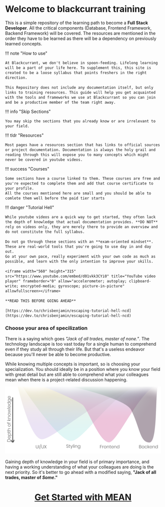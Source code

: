 # Welcome to blackcurrant training

This is a simple repository of the learning path to become a **Full Stack Developer**.
All the critical components (Database, Frontend Framework, Backend Framework) will be covered.
The resources are mentioned in the order they have to be learned as there will be a dependency on previously learned concepts.

!!! note "How to use"

    At Blackcurrant, we don't believe in spoon-feeding. Lifelong learning will be a part of your life here. To supplement this, this site is created to be a loose syllabus that points freshers in the right direction.
    
    This Repository does not include any documentation itself, but only links to training resources. This guide will help you get acquainted with the tools and frameworks we use at Blackcurrant so you can join and be a productive member of the team right away.

!!! info "Skip Sections"

    You may skip the sections that you already know or are irrelevant to your field.

!!! tldr "Resources"

    Most pages have a resources section that has links to official sources or project documentation. Documentation is always the holy grail and reading through this will expose you to many concepts which might never be covered in youtube videos.

!!! success "Courses"

    Some sections have a course linked to them. These courses are free and you're expected to complete them and add that course certificate to your profile.
    All the courses mentioned here are small and you should be able to comlete them well before the paid tier starts

!!! danger "Tutorial Hell"

    While youtube videos are a quick way to get started, they often lack the depth of knowledge that actual documentation provides. **DO NOT** rely on videos only, they are merely there to provide an overview and do not constitute the full syllabus.

    Do not go through these sections with an **exam-oriented mindset**. These are real-world tools that you're going to use day in and day out.
    Go at your own pace, really experiment with your own code as much as possible, and learn with the only intention to improve your skills.

    <iframe width="560" height="315" src="https://www.youtube.com/embed/d01vkk3CYi0" title="YouTube video player" frameborder="0" allow="accelerometer; autoplay; clipboard-write; encrypted-media; gyroscope; picture-in-picture" allowfullscreen></iframe>

    **READ THIS BEFORE GOING AHEAD**

    [https://dev.to/chrisbenjamin/escaping-tutorial-hell-ncd](https://dev.to/chrisbenjamin/escaping-tutorial-hell-ncd)

### Choose your area of specilization

There is a saying which goes *"Jack of all trades, master of none."*. The technology landscape is too vast today for a single human to comprehend even if they study all through their life. But that's a useless endeavor because you'll never be able to become productive.

While knowing multiple concepts is important, so is choosing your specialization. You should ideally be in a position where you know your field with great detail but are still able to comprehend what your colleagues mean when there is a project-related discussion happening. 

<img src="assets/ChooseYourDepth.png">

Gaining depth of knowledge in your field is of primary importance, and having a working understanding of what your colleagues are doing is the next priority.
So it's better to go ahead with a modified saying, **"Jack of all trades, master of *Some*."**

# <p align="center"><a href="/MEAN/">Get Started with MEAN</a></p>